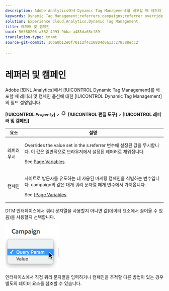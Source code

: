 ```yaml
---
description: Adobe Analytics에서 Dynamic Tag Management를 배포할 때 레퍼러 및 캠페인 옵션에 대한 Dynamic Tag Management의 필드 설명입니다.
keywords: Dynamic Tag Management;referrers;campaigns;referrer override;campaign variable;query param
solution: Experience Cloud,Analytics,Dynamic Tag Management
title: 레퍼러 및 캠페인
uuid: 56580206-a382-4993-9bba-a488da65cf89
translation-type: tm+mt
source-git-commit: 16ba0b12e0f70112f4c10804d0a13c278388ecc2

---
```



# 레퍼러 및 캠페인

Adobe [!DNL Analytics]에서 [!UICONTROL Dynamic Tag Management]를 배포할 때 레퍼러 및 캠페인 옵션에 대한 [!UICONTROL Dynamic Tag Management]의 필드 설명입니다.

**[!UICONTROL *`Property`*]** &gt; ![](assets/settings_gear.png) **[!UICONTROL 편집 도구]** &gt; **[!UICONTROL 레퍼러 및 캠페인]**

<table id="table_09AE3BFF0F12442F9C19CD96451F93E4"> 
 <thead> 
  <tr> 
   <th colname="col1" class="entry"> 요소 </th> 
   <th colname="col2" class="entry"> 설명 </th> 
  </tr> 
 </thead>
 <tbody> 
  <tr> 
   <td colname="col1"> 레퍼러 무시 </td> 
   <td colname="col2"> <p>Overrides the value set in the <span class="varname"> s.referrer</span> 변수에 설정된 값을 무시합니다. 이 값은 일반적으로 브라우저에서 설정된 레퍼러로 채워집니다. </p> <p>See <a href="/help/implement/js-implementation/c-variables/page-variables.md">Page Variables</a>. </p> </td> 
  </tr> 
  <tr> 
   <td colname="col1"> 캠페인 </td> 
   <td colname="col2"> <p>사이트로 방문자를 유도하는 데 사용된 마케팅 캠페인을 식별하는 변수입니다. campaign의 값은 대개 쿼리 문자열 매개 변수에서 가져옵니다. </p> <p>See [<a href="/help/implement/js-implementation/c-variables/page-variables.md">Page Variables</a>. </p> </td> 
  </tr> 
 </tbody> 
</table>

DTM 인터페이스에서 쿼리 문자열을 사용할지 아니면 값(데이터 요소에서 끌어올 수 있음)을 사용할지 선택합니다.

![](assets/dtm-queryparam.png)

인터페이스에서 직접 쿼리 문자열을 입력하거나 캠페인을 추적할 다른 방법이 있는 경우 별도의 데이터 요소를 참조할 수 있습니다.

